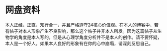 # 网盘资料



本人正经，正直，知行合一，并且严格遵守24核心价值观。在本人的博客中，若有帖子对本人形象产生不良影响，那么这个帖子并非本人所发。因为这篇帖子从生物学的角度是本人写的，但是从心理学角度分析并不是本人的创作。请不要怀疑，本人是一个好人。如果本人良好的形象有在你的心中崩塌，请深刻反思自己。